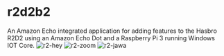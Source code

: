 # r2d2b2
An Amazon Echo integrated application for adding features to the Hasbro R2D2 using an Amazon Echo Dot and a Raspberry Pi 3 running Windows IOT Core.
![r2-hey](https://user-images.githubusercontent.com/20197872/62156202-21b59200-b2d0-11e9-8be4-4ed389b01ef8.gif)
![r2-zoom](https://user-images.githubusercontent.com/20197872/62155936-a48a1d00-b2cf-11e9-8fee-57c5c4db1d10.gif)
![r2-jawa](https://user-images.githubusercontent.com/20197872/62156510-c637d400-b2d0-11e9-85e8-8760949fe10c.gif)
